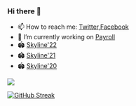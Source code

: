 ### Hi there 👋

<!--
**frontlook-admin/frontlook-admin** is a ✨ _special_ ✨ repository because its `README.md` (this file) appears on your GitHub profile.

Here are some ideas to get you started:

- 🔭 I’m currently working on ...
- 🌱 I’m currently learning ...
- 👯 I’m looking to collaborate on ...
- 🤔 I’m looking for help with ...
- 💬 Ask me about ...
- 📫 How to reach me: ...
- 😄 Pronouns: ...
- ⚡ Fun fact: ...


[![](https://github-readme-stats.vercel.app/api?username=emeraldsoff&show_icons=true&theme=dark)](https://github.com/emeraldsoff)
-->
- 📫 How to reach me: [Twitter](https://twitter.com/devc101),[Facebook](https://facebook.com/devc100)
- 🔭 I’m currently working on [Payroll](https://github.com/frontlook-admin/payrollDPS)
- 🏟 [Skyline'22](https://skyline.github.com/frontlook-admin/2022)
- 🏟 [Skyline'21](https://skyline.github.com/frontlook-admin/2021)
- 🏟 [Skyline'20](https://skyline.github.com/frontlook-admin/2020)

[![](https://github-readme-stats.vercel.app/api?username=frontlook-admin&count_private=true&show_icons=true&theme=dark)](https://github.com/frontlook-admin)

[![GitHub Streak](https://streak-stats.demolab.com?user=frontlook-admin&theme=dark&fire=DD2727&sideNums=1982DD&currStreakNum=FF1854&sideLabels=01C658&dates=8EB0DD&currStreakLabel=07C3DD)](https://git.io/streak-stats)
